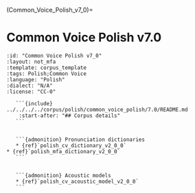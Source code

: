 
(Common_Voice_Polish_v7_0)=
# Common Voice Polish v7.0

``````{corpus} Common Voice Polish v7.0
:id: "Common Voice Polish v7_0"
:layout: not_mfa
:template: corpus_template
:tags: Polish;Common Voice
:language: "Polish"
:dialect: "N/A"
:license: "CC-0"

   ```{include} ../../../../corpus/polish/common_voice_polish/7.0/README.md
    :start-after: "## Corpus details"
   ```


   ```{admonition} Pronunciation dictionaries
   * {ref}`polish_cv_dictionary_v2_0_0`
* {ref}`polish_mfa_dictionary_v2_0_0`
   ```


   ```{admonition} Acoustic models
   * {ref}`polish_cv_acoustic_model_v2_0_0`
   ```
``````
